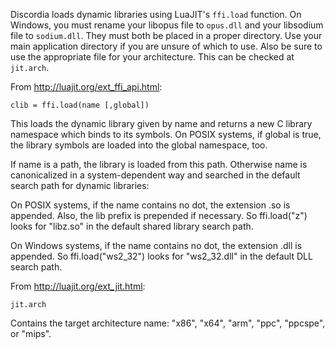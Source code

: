 Discordia loads dynamic libraries using LuaJIT's `ffi.load` function. On Windows, you must rename your libopus file to `opus.dll` and your libsodium file to `sodium.dll`. They must both be placed in a proper directory. Use your main application directory if you are unsure of which to use. Also be sure to use the appropriate file for your architecture. This can be checked at `jit.arch`.

From http://luajit.org/ext_ffi_api.html:

`clib = ffi.load(name [,global])`

This loads the dynamic library given by name and returns a new C library namespace which binds to its symbols. On POSIX systems, if global is true, the library symbols are loaded into the global namespace, too.

If name is a path, the library is loaded from this path. Otherwise name is canonicalized in a system-dependent way and searched in the default search path for dynamic libraries:

On POSIX systems, if the name contains no dot, the extension .so is appended. Also, the lib prefix is prepended if necessary. So ffi.load("z") looks for "libz.so" in the default shared library search path.

On Windows systems, if the name contains no dot, the extension .dll is appended. So ffi.load("ws2_32") looks for "ws2_32.dll" in the default DLL search path.

From http://luajit.org/ext_jit.html:

`jit.arch`

Contains the target architecture name: "x86", "x64", "arm", "ppc", "ppcspe", or "mips".
